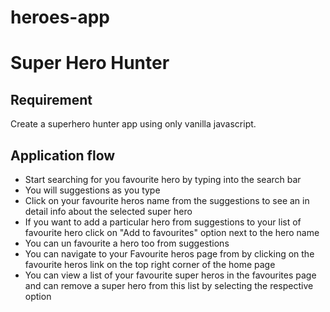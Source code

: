 # heroes-app

# Super Hero Hunter

## Requirement

Create a superhero hunter app using only vanilla javascript.

## Application flow

- Start searching for you favourite hero by typing into the search bar
- You will suggestions as you type
- Click on your favourite heros name from the suggestions to see an in detail info about the selected super hero
- If you want to add a particular hero from suggestions to your list of favourite hero click on "Add to favourites" option next to the hero name
- You can un favourite a hero too from suggestions
- You can navigate to your Favourite heros page from by clicking on the favourite heros link on the top right corner of the home page
- You can view a list of your favourite super heros in the favourites page and can remove a super hero from this list by selecting the respective option
